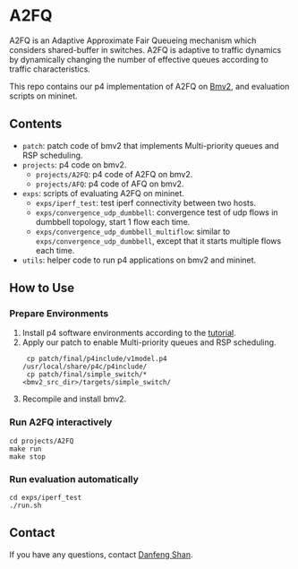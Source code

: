# A2FQ

A2FQ is an Adaptive Approximate Fair Queueing mechanism which considers shared-buffer in switches. A2FQ is adaptive to traffic dynamics by dynamically changing the number of effective queues according to traffic characteristics.

This repo contains our p4 implementation of A2FQ on [Bmv2](https://github.com/p4lang/behavioral-model), and evaluation scripts on mininet.

## Contents

* `patch`: patch code of bmv2 that implements Multi-priority queues and RSP scheduling.
* `projects`: p4 code on bmv2.
  * `projects/A2FQ`: p4 code of A2FQ on bmv2.
  * `projects/AFQ`: p4 code of AFQ on bmv2.
* `exps`: scripts of evaluating A2FQ on mininet.
  * `exps/iperf_test`: test iperf connectivity between two hosts.
  * `exps/convergence_udp_dumbbell`: convergence test of udp flows in dumbbell topology, start 1 flow each time.
  * `exps/convergence_udp_dumbbell_multiflow`: similar to `exps/convergence_udp_dumbbell`, except that it starts multiple flows each time.
* `utils`: helper code to run p4 applications on bmv2 and mininet.

## How to Use

### Prepare Environments

1. Install p4 software environments according to the [tutorial](https://github.com/p4lang/tutorials#to-build-the-virtual-machine).
2. Apply our patch to enable Multi-priority queues and RSP scheduling.
   ```shell
    cp patch/final/p4include/v1model.p4 /usr/local/share/p4c/p4include/
    cp patch/final/simple_switch/* <bmv2_src_dir>/targets/simple_switch/
   ```
3. Recompile and install bmv2.

### Run A2FQ interactively

```shell
cd projects/A2FQ
make run
make stop
```

### Run evaluation automatically

```shell
cd exps/iperf_test
./run.sh
```

## Contact

If you have any questions, contact [Danfeng Shan](https://dfshan.github.io/).